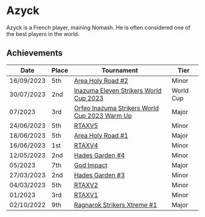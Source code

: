 # Azyck

Azyck is a French player, maining Nomash.
He is often considered one of the best players in the world.

## Achievements

| Date | Place | Tournament | Tier |
| - | - | - | - |
| 16/09/2023 | 5th | [Area Holy Road #2](/inapedia/tournaments/misc/holyroad2.md) | Minor |
| 30/07/2023 | 2nd | [Inazuma Eleven Strikers World Cup 2023](/inapedia/tournaments/worldcup23.md) | World Cup |
| 07/2023 | 3rd | [Orfeo Inazuma Strikers World Cup 2023 Warm Up](/inapedia/tournaments/misc/orfeowc.md) | Major |
| 24/06/2023 | 5th | [RTAXV5](/inapedia/tournaments/rtaxv/rtaxv5.md) | Minor |
| 18/06/2023 | 5th | [Area Holy Road #1](/inapedia/tournaments/misc/holyroad1.md) | Major |
| 16/06/2023 | 1st | [RTAXV4](/inapedia/tournaments/rtaxv/rtaxv4.md) | Minor |
| 12/05/2023 | 2nd | [Hades Garden #4](/inapedia/tournaments/hg/hg4.md) | Minor |
| 05/2023 | 7th | [God Impact](/inapedia/tournaments/misc/godimpact.md) | Major |
| 27/03/2023 | 2nd | [Hades Garden #3](/inapedia/tournaments/hg/hg3.md) | Minor |
| 04/03/2023 | 5th | [RTAXV2](/inapedia/tournaments/rtaxv/rtaxv2.md) | Minor |
| 01/2023 | 3rd | [RTAXV1](/inapedia/tournaments/rtaxv/rtaxv1.md) | Minor |
| 02/10/2022 | 9th | [Ragnarok Strikers Xtreme #1](/inapedia/tournaments/ragna/ragnax1.md) | Major |
